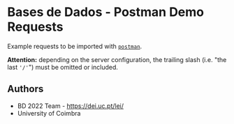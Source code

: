 # Bases de Dados - Postman Demo Requests

Example requests to be imported with [`postman`](postman.com).

**Attention:** depending on the server configuration, the trailing slash (i.e. "the last `'/'`") must be omitted or included.


## Authors

* BD 2022 Team - https://dei.uc.pt/lei/
* University of Coimbra
